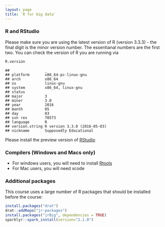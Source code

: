 ```yaml
---
layout: page
title: `R for big data`
---
```


### R and RStudio

Please make sure you are using the latest version of R (version
3.3.3) - the final digit is the minor version number. The essentianal numbers 
are the first two. You can check the version of R you are running via

```r
R.version
```

```
##                _                           
## platform       x86_64-pc-linux-gnu         
## arch           x86_64                      
## os             linux-gnu                   
## system         x86_64, linux-gnu           
## status                                     
## major          3                           
## minor          3.0                         
## year           2016                        
## month          05                          
## day            03                          
## svn rev        70573                       
## language       R                           
## version.string R version 3.3.0 (2016-05-03)
## nickname       Supposedly Educational
```

Please install the preview version of [RStudio](https://www.rstudio.com/products/rstudio/download/preview/)

### Compilers (Windows and Macs only)
 
 * For windows users, you will need to install [Rtools](https://cran.r-project.org/bin/windows/Rtools/)
 * For Mac users, you will need xcode

### Additional packages

This course uses a large number of R packages that should be installed before the course:


```r
install.packages("drat")
drat::addRepo("jr-packages")
install.packages("jrBig", dependencies = TRUE)
sparklyr::spark_install(version="2.1.0")
```

